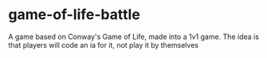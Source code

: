 # game-of-life-battle
A game based on Conway's Game of Life, made into a 1v1 game. The idea is that players will code an ia for it, not play it by themselves
